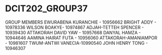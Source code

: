 # DCIT202_GROUP37
GROUP MEMBERS 
 EWURABENA KURANCHIE - 10956662
 BRIGHT ADDY - 10978336
 WILSON BOAKYE- 10974867
 ADJAH-TETTEH SPENCER - 10939430
 ATTAKORAH DAVID YAW - 10957668
 DANYAL HAMZA - 10944646
 AAMINA HAIRAT FUTA - 10956060
 ATTAKORAH-AMANIAMPOR - 10981607
 TWUM-ANTWI VANECIA-10990540
 JOHN HENRY TONG - 10946307
